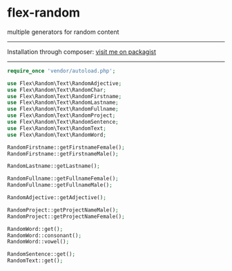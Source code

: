 flex-random
===========

multiple generators for random content

----------

Installation through composer: [visit me on packagist][1]

----------

```php
require_once 'vendor/autoload.php';

use Flex\Random\Text\RandomAdjective;
use Flex\Random\Text\RandomChar;
use Flex\Random\Text\RandomFirstname;
use Flex\Random\Text\RandomLastname;
use Flex\Random\Text\RandomFullname;
use Flex\Random\Text\RandomProject;
use Flex\Random\Text\RandomSentence;
use Flex\Random\Text\RandomText;
use Flex\Random\Text\RandomWord;

RandomFirstname::getFirstnameFemale();
RandomFirstname::getFirstnameMale();

RandomLastname::getLastname();

RandomFullname::getFullnameFemale();
RandomFullname::getFullnameMale();

RandomAdjective::getAdjective();

RandomProject::getProjectNameMale();
RandomProject::getProjectNameFemale();

RandomWord::get();
RandomWord::consonant();
RandomWord::vowel();

RandomSentence::get();
RandomText::get();
```

[1]: https://packagist.org/packages/elnebuloso/flex-random